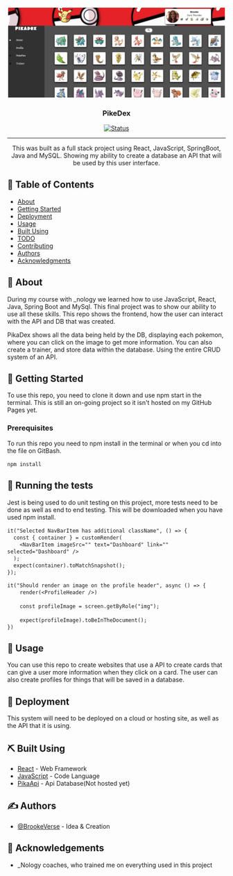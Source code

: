 <p align="center">
  <a href="" rel="noopener">
 <img width=500px height=auto src="./src/assets/Images/pokemon.JPG" alt="Project logo"></a>
</p>

<h3 align="center">PikeDex</h3>

<div align="center">

[![Status](https://img.shields.io/badge/status-active-success.svg)]()

</div>

---

<p align="center"> This was built as a full stack project using React, JavaScript, SpringBoot, Java and MySQL. Showing my ability to create a database an API that will be used by this user interface. 
    <br> 
</p>

## 📝 Table of Contents

- [About](#about)
- [Getting Started](#getting_started)
- [Deployment](#deployment)
- [Usage](#usage)
- [Built Using](#built_using)
- [TODO](../TODO.md)
- [Contributing](../CONTRIBUTING.md)
- [Authors](#authors)
- [Acknowledgments](#acknowledgement)

## 🧐 About <a name = "about"></a>

During my course with \_nology we learned how to use JavaScript, React, Java, Spring Boot and MySql. This final project was to show our ability to use all these skills. This repo shows the frontend, how the user can interact with the API and DB that was created.

PikaDex shows all the data being held by the DB, displaying each pokemon, where you can click on the image to get more information. You can also create a trainer, and store data within the database. Using the entire CRUD system of an API.

## 🏁 Getting Started <a name = "getting_started"></a>

To use this repo, you need to clone it down and use npm start in the terminal. This is still an on-going project so it isn't hosted on my GitHub Pages yet.

### Prerequisites

To run this repo you need to npm install in the terminal or when you cd into the file on GitBash.

```
npm install
```

## 🔧 Running the tests <a name = "tests"></a>

Jest is being used to do unit testing on this project, more tests need to be done as well as end to end testing. This will be downloaded when you have used npm install.

```
it("Selected NavBarItem has additional className", () => {
  const { container } = customRender(
    <NavBarItem imageSrc="" text="Dashboard" link="" selected="Dashboard" />
  );
  expect(container).toMatchSnapshot();
});
```

```
it("Should render an image on the profile header", async () => {
    render(<ProfileHeader />)

    const profileImage = screen.getByRole("img");

    expect(profileImage).toBeInTheDocument();
})
```

## 🎈 Usage <a name="usage"></a>

You can use this repo to create websites that use a API to create cards that can give a user more information when they click on a card. The user can also create profiles for things that will be saved in a database.

## 🚀 Deployment <a name = "deployment"></a>

This system will need to be deployed on a cloud or hosting site, as well as the API that it is using. 

## ⛏️ Built Using <a name = "built_using"></a>

- [React](https://reactjs.org/) - Web Framework
- [JavaScript](https://www.javascript.com/) - Code Language
- [PikaApi](*) - Api Database(Not hosted yet)

## ✍️ Authors <a name = "authors"></a>

- [@BrookeVerse](https://github.com/BrookeVerse) - Idea & Creation


## 🎉 Acknowledgements <a name = "acknowledgement"></a>

- _Nology coaches, who trained me on everything used in this project
